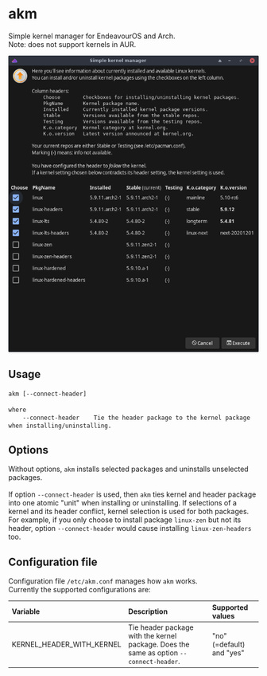 # akm
Simple kernel manager for EndeavourOS and Arch.<br>
Note: does not support kernels in AUR.

![](akm.png)

## Usage
```
akm [--connect-header]

where
    --connect-header    Tie the header package to the kernel package when installing/uninstalling.
```
## Options

Without options, `akm` installs selected packages and uninstalls unselected packages.<br>
<br>
If option `--connect-header` is used, then `akm` ties kernel and header package into one atomic "unit" when installing or uninstalling.
If selections of a kernel and its header conflict, kernel selection is used for both packages.
For example, if you only choose to install package `linux-zen` but not its header, option `--connect-header` would cause installing `linux-zen-headers` too.

## Configuration file

Configuration file `/etc/akm.conf` manages how `akm` works.<br>
Currently the supported configurations are:

Variable | Description | Supported values
:--- | :--- | :---
KERNEL_HEADER_WITH_KERNEL | Tie header package with the kernel package. Does the same as option `--connect-header`. | "no" (=default) and "yes"
